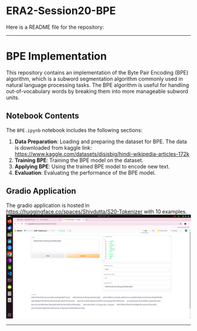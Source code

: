 # ERA2-Session20-BPE
Here is a README file for the repository:

---

# BPE Implementation

This repository contains an implementation of the Byte Pair Encoding (BPE) algorithm, which is a subword segmentation algorithm commonly used in natural language processing tasks. The BPE algorithm is useful for handling out-of-vocabulary words by breaking them into more manageable subword units.


## Notebook Contents
The `BPE.ipynb` notebook includes the following sections:
1. **Data Preparation**: Loading and preparing the dataset for BPE. The data is downloaded from kaggle link: https://www.kaggle.com/datasets/disisbig/hindi-wikipedia-articles-172k
2. **Training BPE**: Training the BPE model on the dataset.
3. **Applying BPE**: Using the trained BPE model to encode new text.
4. **Evaluation**: Evaluating the performance of the BPE model.

## Gradio Application
The gradio application is hosted in https://huggingface.co/spaces/Shivdutta/S20-Tokenizer with 10 examples.
![Tokenizer](tokenizer.png)

---

